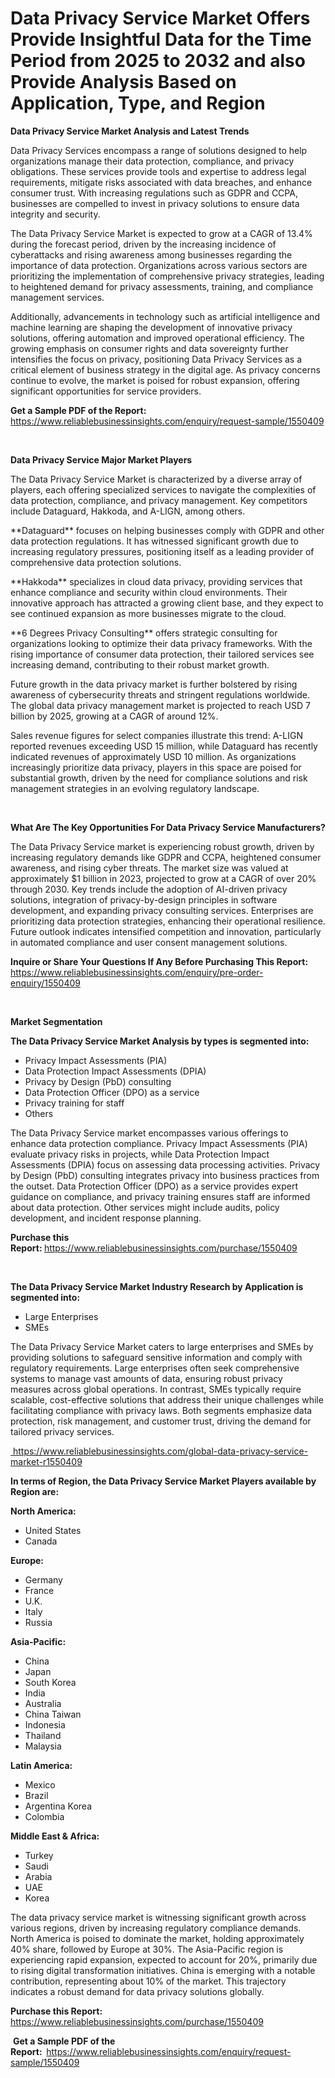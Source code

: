<p><h1>Data Privacy Service Market Offers Provide Insightful Data for the Time Period from 2025 to 2032 and also Provide Analysis Based on Application, Type, and Region</h1></p><p><strong>Data Privacy Service Market Analysis and Latest Trends</strong></p>
<p><p>Data Privacy Services encompass a range of solutions designed to help organizations manage their data protection, compliance, and privacy obligations. These services provide tools and expertise to address legal requirements, mitigate risks associated with data breaches, and enhance consumer trust. With increasing regulations such as GDPR and CCPA, businesses are compelled to invest in privacy solutions to ensure data integrity and security.</p><p>The Data Privacy Service Market is expected to grow at a CAGR of 13.4% during the forecast period, driven by the increasing incidence of cyberattacks and rising awareness among businesses regarding the importance of data protection. Organizations across various sectors are prioritizing the implementation of comprehensive privacy strategies, leading to heightened demand for privacy assessments, training, and compliance management services.</p><p>Additionally, advancements in technology such as artificial intelligence and machine learning are shaping the development of innovative privacy solutions, offering automation and improved operational efficiency. The growing emphasis on consumer rights and data sovereignty further intensifies the focus on privacy, positioning Data Privacy Services as a critical element of business strategy in the digital age. As privacy concerns continue to evolve, the market is poised for robust expansion, offering significant opportunities for service providers.</p></p>
<p><strong>Get a Sample PDF of the Report:&nbsp;</strong> <a href="https://www.reliablebusinessinsights.com/enquiry/request-sample/1550409?utm_campaign=2782&utm_medium=2&utm_source=Github&utm_content=ia&utm_term=19042025&utm_id=data-privacy-service">https://www.reliablebusinessinsights.com/enquiry/request-sample/1550409</a></p>
<p>&nbsp;</p>
<p><strong>Data Privacy Service Major Market Players</strong></p>
<p><p>The Data Privacy Service Market is characterized by a diverse array of players, each offering specialized services to navigate the complexities of data protection, compliance, and privacy management. Key competitors include Dataguard, Hakkoda, and A-LIGN, among others.</p><p>**Dataguard** focuses on helping businesses comply with GDPR and other data protection regulations. It has witnessed significant growth due to increasing regulatory pressures, positioning itself as a leading provider of comprehensive data protection solutions.</p><p>**Hakkoda** specializes in cloud data privacy, providing services that enhance compliance and security within cloud environments. Their innovative approach has attracted a growing client base, and they expect to see continued expansion as more businesses migrate to the cloud.</p><p>**6 Degrees Privacy Consulting** offers strategic consulting for organizations looking to optimize their data privacy frameworks. With the rising importance of consumer data protection, their tailored services see increasing demand, contributing to their robust market growth.</p><p>Future growth in the data privacy market is further bolstered by rising awareness of cybersecurity threats and stringent regulations worldwide. The global data privacy management market is projected to reach USD 7 billion by 2025, growing at a CAGR of around 12%.</p><p>Sales revenue figures for select companies illustrate this trend: A-LIGN reported revenues exceeding USD 15 million, while Dataguard has recently indicated revenues of approximately USD 10 million. As organizations increasingly prioritize data privacy, players in this space are poised for substantial growth, driven by the need for compliance solutions and risk management strategies in an evolving regulatory landscape.</p></p>
<p>&nbsp;</p>
<p><strong>What Are The Key Opportunities For Data Privacy Service Manufacturers?</strong></p>
<p><p>The Data Privacy Service market is experiencing robust growth, driven by increasing regulatory demands like GDPR and CCPA, heightened consumer awareness, and rising cyber threats. The market size was valued at approximately $1 billion in 2023, projected to grow at a CAGR of over 20% through 2030. Key trends include the adoption of AI-driven privacy solutions, integration of privacy-by-design principles in software development, and expanding privacy consulting services. Enterprises are prioritizing data protection strategies, enhancing their operational resilience. Future outlook indicates intensified competition and innovation, particularly in automated compliance and user consent management solutions.</p></p>
<p><strong>Inquire or Share Your Questions If Any Before Purchasing This Report:</strong> <a href="https://www.reliablebusinessinsights.com/enquiry/pre-order-enquiry/1550409?utm_campaign=2782&utm_medium=2&utm_source=Github&utm_content=ia&utm_term=19042025&utm_id=data-privacy-service">https://www.reliablebusinessinsights.com/enquiry/pre-order-enquiry/1550409</a></p>
<p>&nbsp;</p>
<p><strong>Market Segmentation</strong></p>
<p><strong>The Data Privacy Service Market Analysis by types is segmented into:</strong></p>
<p><ul><li>Privacy Impact Assessments (PIA)</li><li>Data Protection Impact Assessments (DPIA)</li><li>Privacy by Design (PbD) consulting</li><li>Data Protection Officer (DPO) as a service</li><li>Privacy training for staff</li><li>Others</li></ul></p>
<p><p>The Data Privacy Service market encompasses various offerings to enhance data protection compliance. Privacy Impact Assessments (PIA) evaluate privacy risks in projects, while Data Protection Impact Assessments (DPIA) focus on assessing data processing activities. Privacy by Design (PbD) consulting integrates privacy into business practices from the outset. Data Protection Officer (DPO) as a service provides expert guidance on compliance, and privacy training ensures staff are informed about data protection. Other services might include audits, policy development, and incident response planning.</p></p>
<p><strong>Purchase this Report:&nbsp;</strong><a href="https://www.reliablebusinessinsights.com/purchase/1550409?utm_campaign=2782&utm_medium=2&utm_source=Github&utm_content=ia&utm_term=19042025&utm_id=data-privacy-service">https://www.reliablebusinessinsights.com/purchase/1550409</a></p>
<p>&nbsp;</p>
<p><strong>The Data Privacy Service Market Industry Research by Application is segmented into:</strong></p>
<p><ul><li>Large Enterprises</li><li>SMEs</li></ul></p>
<p><p>The Data Privacy Service Market caters to large enterprises and SMEs by providing solutions to safeguard sensitive information and comply with regulatory requirements. Large enterprises often seek comprehensive systems to manage vast amounts of data, ensuring robust privacy measures across global operations. In contrast, SMEs typically require scalable, cost-effective solutions that address their unique challenges while facilitating compliance with privacy laws. Both segments emphasize data protection, risk management, and customer trust, driving the demand for tailored privacy services.</p></p>
<p><a href="https://www.reliablebusinessinsights.com/global-data-privacy-service-market-r1550409?utm_campaign=2782&utm_medium=2&utm_source=Github&utm_content=ia&utm_term=19042025&utm_id=data-privacy-service">&nbsp;https://www.reliablebusinessinsights.com/global-data-privacy-service-market-r1550409</a></p>
<p><strong>In terms of Region, the Data Privacy Service Market Players available by Region are:</strong></p>
<p>
    <p> <strong> North America: </strong>
        <ul>
            <li>United States</li>
            <li>Canada</li>
        </ul>
        </p> 
    <p> <strong> Europe: </strong>
        <ul>
            <li>Germany</li>
            <li>France</li>
            <li>U.K.</li>
            <li>Italy</li>
            <li>Russia</li>
        </ul>
        </p> 
    <p> <strong> Asia-Pacific: </strong>
        <ul>
            <li>China</li>
            <li>Japan</li>
            <li>South Korea</li>
            <li>India</li>
            <li>Australia</li>
            <li>China Taiwan</li>
            <li>Indonesia</li>
            <li>Thailand</li>
            <li>Malaysia</li>
        </ul>
        </p> 
    <p> <strong> Latin America: </strong>
        <ul>
            <li>Mexico</li>
            <li>Brazil</li>
            <li>Argentina Korea</li>
            <li>Colombia</li>
        </ul>
        </p> 
    <p> <strong> Middle East & Africa: </strong>
        <ul>
            <li>Turkey</li>
            <li>Saudi</li>
            <li>Arabia</li>
            <li>UAE</li>
            <li>Korea</li>
        </ul>
    </p>
    </p>
<p><p>The data privacy service market is witnessing significant growth across various regions, driven by increasing regulatory compliance demands. North America is poised to dominate the market, holding approximately 40% share, followed by Europe at 30%. The Asia-Pacific region is experiencing rapid expansion, expected to account for 20%, primarily due to rising digital transformation initiatives. China is emerging with a notable contribution, representing about 10% of the market. This trajectory indicates a robust demand for data privacy solutions globally.</p></p>
<p><strong>Purchase this Report: </strong><a href="https://www.reliablebusinessinsights.com/purchase/1550409?utm_campaign=2782&utm_medium=2&utm_source=Github&utm_content=ia&utm_term=19042025&utm_id=data-privacy-service">https://www.reliablebusinessinsights.com/purchase/1550409</a></p>
<p>&nbsp;<strong>Get a Sample PDF of the Report:&nbsp;&nbsp;</strong><a href="https://www.reliablebusinessinsights.com/enquiry/request-sample/1550409?utm_campaign=2782&utm_medium=2&utm_source=Github&utm_content=ia&utm_term=19042025&utm_id=data-privacy-service">https://www.reliablebusinessinsights.com/enquiry/request-sample/1550409</a></p>
<p><strong></strong></p>
<p><p></p><p></p><p></p></p>